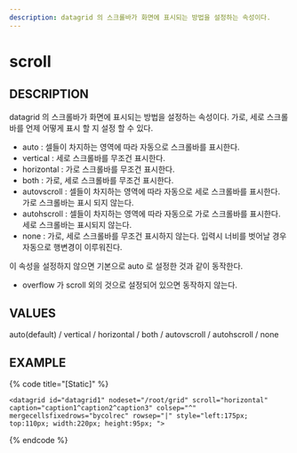 ```yaml
---
description: datagrid 의 스크롤바가 화면에 표시되는 방법을 설정하는 속성이다.
---
```


#   scroll                  

## DESCRIPTION

datagrid 의 스크롤바가 화면에 표시되는 방법을 설정하는 속성이다.
가로, 세로 스크롤바를 언제 어떻게 표시 할 지 설정 할 수 있다.

- auto : 셀들이 차지하는 영역에 따라 자동으로 스크롤바를 표시한다.
- vertical : 세로 스크롤바를 무조건 표시한다.
- horizontal : 가로 스크롤바를 무조건 표시한다.
- both : 가로, 세로 스크롤바를 무조건 표시한다.
- autovscroll : 셀들이 차지하는 영역에 따라 자동으로 세로 스크롤바를 표시한다. 가로 스크롤바는 표시 되지 않는다.
- autohscroll : 셀들이 차지하는 영역에 따라 자동으로 가로 스크롤바를 표시한다. 세로 스크롤바는 표시되지 않는다.
- none : 가로, 세로 스크롤바를 무조건 표시하지 않는다. 입력시 너비를 벗어날 경우 자동으로 행변경이 이루워진다.

이 속성을 설정하지 않으면 기본으로 auto 로 설정한 것과 같이 동작한다.

* overflow 가 scroll 외의 것으로 설정되어 있으면 동작하지 않는다.                       
   
## VALUES

auto(default) / vertical / horizontal / both / autovscroll / autohscroll / none

## EXAMPLE

{% code title="\[Static\]" %}
```markup
<datagrid id="datagrid1" nodeset="/root/grid" scroll="horizontal" caption="caption1^caption2^caption3" colsep="^" mergecellsfixedrows="bycolrec" rowsep="|" style="left:175px; top:110px; width:220px; height:95px; ">  
```
{% endcode %}



